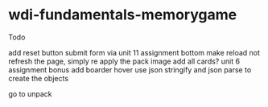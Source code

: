 # wdi-fundamentals-memorygame

Todo

add reset button
submit form via unit 11 assignment bottom
make reload not refresh the page, simply re apply the pack image
add all cards?
unit 6 assignment bonus
add boarder hover
use json stringify and json parse to create the objects


go to unpack 
